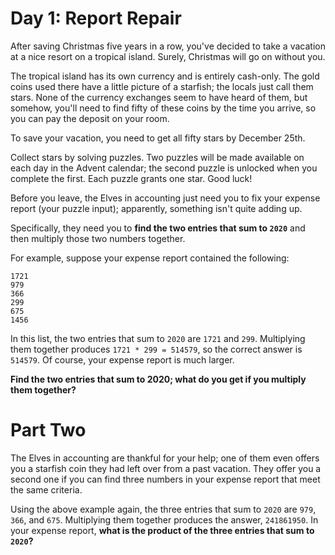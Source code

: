 # Day 1: Report Repair

After saving Christmas five years in a row, you've decided to take a vacation at a nice resort on a tropical island. 
Surely, Christmas will go on without you.

The tropical island has its own currency and is entirely cash-only. The gold coins used there have a little picture of a
 starfish; the locals just call them stars. None of the currency exchanges seem to have heard of them, but somehow, 
 you'll need to find fifty of these coins by the time you arrive, so you can pay the deposit on your room.

To save your vacation, you need to get all fifty stars by December 25th.

Collect stars by solving puzzles. Two puzzles will be made available on each day in the Advent calendar; 
the second puzzle is unlocked when you complete the first. Each puzzle grants one star. Good luck!

Before you leave, the Elves in accounting just need you to fix your expense report (your puzzle input); apparently, 
something isn't quite adding up.

Specifically, they need you to **find the two entries that sum to ```2020```** and then multiply those two numbers 
together.

For example, suppose your expense report contained the following:
```
1721
979
366
299
675
1456
```
In this list, the two entries that sum to ```2020``` are ```1721``` and ```299```. Multiplying them together produces 
```1721 * 299 = 514579```, so the correct answer is ```514579```. Of course, your expense report is much larger. 

**Find the two entries that sum to 2020; what do you get if you multiply them together?**

# Part Two
The Elves in accounting are thankful for your help; one of them even offers you a starfish coin they had left over from 
a past vacation. They offer you a second one if you can find three numbers in your expense report that meet the same 
criteria.

Using the above example again, the three entries that sum to ```2020``` are ```979```, ```366```, and ```675```. 
Multiplying them together produces the answer, ```241861950```.
In your expense report, **what is the product of the three entries that sum to ```2020```?**